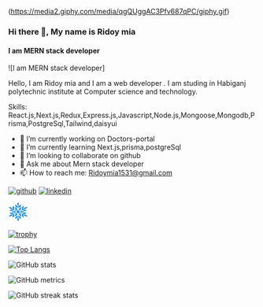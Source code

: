 (https://media2.giphy.com/media/qgQUggAC3Pfv687qPC/giphy.gif)
### Hi there 👋, My name is Ridoy mia
#### I am MERN stack developer
![I am MERN stack developer]

Hello, I am Ridoy mia and I am a web developer . I am studing in Habiganj polytechnic institute at Computer science and technology.

Skills: React.js,Next.js,Redux,Express.js,Javascript,Node.js,Mongoose,Mongodb,Prisma,PostgreSql,Tailwind,daisyui

- 🔭 I’m currently working on Doctors-portal 
- 🌱 I’m currently learning Next.js,prisma,postgreSql 
- 👯 I’m looking to collaborate on github 
- 💬 Ask me about Mern stack developer 
- 📫 How to reach me: Ridoymia1531@gmail.com 


[<img src='https://cdn.jsdelivr.net/npm/simple-icons@3.0.1/icons/github.svg' alt='github' height='40'>](https://github.com/RidoyMia)  [<img src='https://cdn.jsdelivr.net/npm/simple-icons@3.0.1/icons/linkedin.svg' alt='linkedin' height='40'>](https://www.linkedin.com/in/https://www.linkedin.com/in/ridoy-miya-7903652a0//)  

<a href='https://archiveprogram.github.com/'><img src='https://raw.githubusercontent.com/acervenky/animated-github-badges/master/assets/acbadge.gif' width='40' height='40'></a> 

[![trophy](https://github-profile-trophy.vercel.app/?username=RidoyMia)](https://github.com/ryo-ma/github-profile-trophy)

[![Top Langs](https://github-readme-stats.vercel.app/api/top-langs/?username=RidoyMia)](https://github.com/anuraghazra/github-readme-stats)

![GitHub stats](https://github-readme-stats.vercel.app/api?username=RidoyMia&show_icons=true&count_private=true)  

![GitHub metrics](https://metrics.lecoq.io/RidoyMia)  

![GitHub streak stats](https://streak-stats.demolab.com/?user=RidoyMia)  

